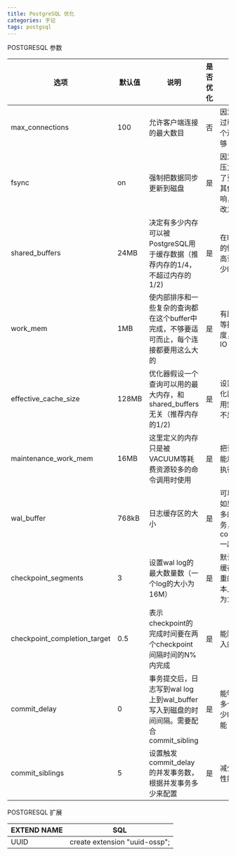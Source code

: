 ```yaml
---
title: PostgreSQL 优化
categories: 手记
tags: postgsql
---
```


POSTGRESQL 参数

| 选项                         | 默认值 | 说明                                                                                   | 是否优化 | 原因                                                                |
| ---------------------------- | ------ | -------------------------------------------------------------------------------------- | -------- | ------------------------------------------------------------------- |
| max_connections              | 100    | 允许客户端连接的最大数目                                                               | 否       | 因为在测试的过程中，100个连接已经足够                               |
| fsync                        | on     | 强制把数据同步更新到磁盘                                                               | 是       | 因为系统的IO压力很大，为了更好的测试其他配置的影响，把改参数改为off |
| shared_buffers               | 24MB   | 决定有多少内存可以被PostgreSQL用于缓存数据（推荐内存的1/4，不超过内存的1/2)            | 是       | 在IO压力很大的情况下，提高该值可以减少IO                            |
| work_mem                     | 1MB    | 使内部排序和一些复杂的查询都在这个buffer中完成，不够要适可而止，每个连接都要用这么大的 | 是       | 有助提高排序等操作的速度，并且减低IO                                |
| effective_cache_size         | 128MB  | 优化器假设一个查询可以用的最大内存，和shared_buffers无关（推荐内存的1/2)               | 是       | 设置稍大，优化器更倾向使用索引扫描而不是顺序扫描                    |
| maintenance_work_mem         | 16MB   | 这里定义的内存只是被VACUUM等耗费资源较多的命令调用时使用                               | 是       | 把该值调大，能加快命令的执行                                        |
| wal_buffer                   | 768kB  | 日志缓存区的大小                                                                       | 是       | 可以降低IO，如果遇上比较多的并发短事务，应该和commit_delay一起用    |
| checkpoint_segments          | 3      | 设置wal log的最大数量数（一个log的大小为16M）                                          | 是       | 默认的48M的缓存是一个严重的瓶颈，基本上都要设置为10以上             |
| checkpoint_completion_target | 0.5    | 表示checkpoint的完成时间要在两个checkpoint间隔时间的N%内完成                           | 是       | 能降低平均写入的开销                                                |
| commit_delay                 | 0      | 事务提交后，日志写到wal log上到wal_buffer写入到磁盘的时间间隔。需要配合commit_sibling  | 是       | 能够一次写入多个事务，减少IO，提高性能                              |
| commit_siblings              | 5      | 设置触发commit_delay的并发事务数，根据并发事务多少来配置                               | 是       | 减少IO，提高性能                                                    |

<!-- more -->

POSTGRESQL 扩展

| EXTEND NAME | SQL                           |
| ----------- | ----------------------------- |
| UUID        | create extension "uuid-ossp"; |
